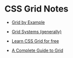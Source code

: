 # CSS Grid Notes

* [Grid by Example](https://gridbyexample.com/)

* [Grid Systems (generally)](http://thegridsystem.net/)

* [Learn CSS Grid for free](https://scrimba.com/g/gR8PTE)

* [A Complete Guide to Grid](https://css-tricks.com/snippets/css/complete-guide-grid/)
